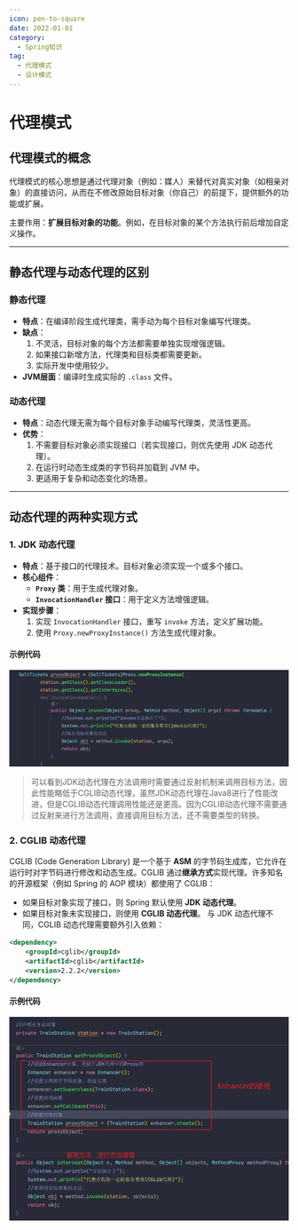 ```yaml
---
icon: pen-to-square
date: 2022-01-01
category:
  - Spring知识
tag:
  - 代理模式
  - 设计模式
---
```


# 代理模式

## 代理模式的概念

代理模式的核心思想是通过代理对象（例如：媒人）来替代对真实对象（如相亲对象）的直接访问，从而在不修改原始目标对象（你自己）的前提下，提供额外的功能或扩展。  

主要作用：**扩展目标对象的功能**。例如，在目标对象的某个方法执行前后增加自定义操作。

---

## 静态代理与动态代理的区别

### 静态代理

- **特点**：在编译阶段生成代理类，需手动为每个目标对象编写代理类。  
- **缺点**：  
  1. 不灵活，目标对象的每个方法都需要单独实现增强逻辑。
  2. 如果接口新增方法，代理类和目标类都需要更新。
  3. 实际开发中使用较少。  
- **JVM层面**：编译时生成实际的 `.class` 文件。  

### 动态代理

- **特点**：动态代理无需为每个目标对象手动编写代理类，灵活性更高。
- **优势**：  
  1. 不需要目标对象必须实现接口（若实现接口，则优先使用 JDK 动态代理）。  
  2. 在运行时动态生成类的字节码并加载到 JVM 中。  
  3. 更适用于复杂和动态变化的场景。

---

## 动态代理的两种实现方式

### 1. JDK 动态代理

- **特点**：基于接口的代理技术。目标对象必须实现一个或多个接口。  
- **核心组件**：
  - **`Proxy` 类**：用于生成代理对象。  
  - **`InvocationHandler` 接口**：用于定义方法增强逻辑。  
- **实现步骤**：  
  1. 实现 `InvocationHandler` 接口，重写 `invoke` 方法，定义扩展功能。  
  2. 使用 `Proxy.newProxyInstance()` 方法生成代理对象。  

#### 示例代码   
![alt text](image.png)  
>可以看到JDK动态代理在方法调用时需要通过反射机制来调用目标方法，因此性能略低于CGLIB动态代理，虽然JDK动态代理在Java8进行了性能改进，但是CGLIB动态代理调用性能还是更高。因为CGLIB动态代理不需要通过反射来进行方法调用，直接调用目标方法，还不需要类型的转换。

### 2. CGLIB 动态代理
CGLIB (Code Generation Library) 是一个基于 **ASM** 的字节码生成库，它允许在运行时对字节码进行修改和动态生成。CGLIB 通过**继承方式**实现代理。许多知名的开源框架（例如 Spring 的 AOP 模块）都使用了 CGLIB：

- 如果目标对象实现了接口，则 Spring 默认使用 **JDK 动态代理**。
- 如果目标对象未实现接口，则使用 **CGLIB 动态代理**。
与 JDK 动态代理不同，CGLIB 动态代理需要额外引入依赖：

```xml
<dependency>
    <groupId>cglib</groupId>
    <artifactId>cglib</artifactId>
    <version>2.2.2</version>
</dependency>
```
#### 示例代码   
![alt text](image-1.png)